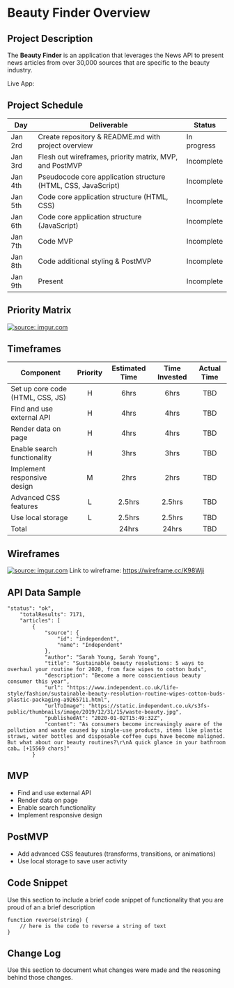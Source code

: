 # Beauty Finder Overview 

## Project Description

The **Beauty Finder** is an application that leverages the News API to present news articles from over 30,000 sources that are specific to the beauty industry.

Live App: 

## Project Schedule

|  Day | Deliverable | Status
|---|---| ---|
|Jan 2rd| Create repository & README.md with project overview| In progress
|Jan 3rd| Flesh out wireframes, priority matrix, MVP, and PostMVP | Incomplete
|Jan 4th| Pseudocode core application structure (HTML, CSS, JavaScript) | Incomplete
|Jan 5th| Code core application structure (HTML, CSS) | Incomplete
|Jan 6th| Code core application structure (JavaScript) | Incomplete
|Jan 7th| Code MVP | Incomplete
|Jan 8th| Code additional styling & PostMVP | Incomplete
|Jan 9th| Present | Incomplete

## Priority Matrix

<a href="https://imgur.com/g5kN3hT"><img src="https://i.imgur.com/g5kN3hT.png" title="source: imgur.com" /></a>

## Timeframes 

| Component | Priority | Estimated Time | Time Invested | Actual Time |
| --- | :---: |  :---: | :---: | :---: |
| Set up core code (HTML, CSS, JS) | H | 6hrs| 6hrs | TBD |
| Find and use external API | H | 4hrs| 4hrs | TBD |
| Render data on page | H | 4hrs| 4hrs | TBD |
| Enable search functionality | H | 3hrs| 3hrs | TBD |
| Implement responsive design | M | 2hrs| 2hrs | TBD |
| Advanced CSS features | L | 2.5hrs| 2.5hrs | TBD |
| Use local storage | L | 2.5hrs| 2.5hrs | TBD |
| Total |  | 24hrs| 24hrs | TBD |

## Wireframes

<a href="https://imgur.com/8Lq2KX9"><img src="https://i.imgur.com/8Lq2KX9.png" title="source: imgur.com" /></a>
Link to wireframe: https://wireframe.cc/K98Wji

## API Data Sample

```
"status": "ok",
    "totalResults": 7171,
    "articles": [
        {
            "source": {
                "id": "independent",
                "name": "Independent"
            },
            "author": "Sarah Young, Sarah Young",
            "title": "Sustainable beauty resolutions: 5 ways to overhaul your routine for 2020, from face wipes to cotton buds",
            "description": "Become a more conscientious beauty consumer this year",
            "url": "https://www.independent.co.uk/life-style/fashion/sustainable-beauty-resolution-routine-wipes-cotton-buds-plastic-packaging-a9265711.html",
            "urlToImage": "https://static.independent.co.uk/s3fs-public/thumbnails/image/2019/12/31/15/waste-beauty.jpg",
            "publishedAt": "2020-01-02T15:49:32Z",
            "content": "As consumers become increasingly aware of the pollution and waste caused by single-use products, items like plastic straws, water bottles and disposable coffee cups have become maligned. But what about our beauty routines?\r\nA quick glance in your bathroom cab… [+15569 chars]"
        }
```
 
## MVP 

- Find and use external API 
- Render data on page 
- Enable search functionality 
- Implement responsive design

## PostMVP 

- Add advanced CSS feautures (transforms, transitions, or animations)
- Use local storage to save user activity 

## Code Snippet

Use this section to include a brief code snippet of functionality that you are proud of an a brief description  

```
function reverse(string) {
	// here is the code to reverse a string of text
}
```

## Change Log

Use this section to document what changes were made and the reasoning behind those changes.  
